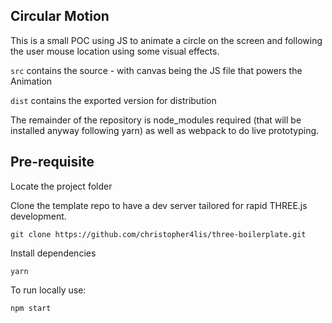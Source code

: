 ## Circular Motion

This is a small POC using JS to animate a circle on the screen and following the user mouse location using some visual effects.

`src` contains the source - with canvas being the JS file that powers the Animation

`dist` contains the exported version for distribution

The remainder of the repository is node_modules required (that will be installed anyway following yarn) as well as webpack to do live prototyping.

## Pre-requisite

Locate the project folder

Clone the template repo to have a dev server tailored for rapid THREE.js development.

```
git clone https://github.com/christopher4lis/three-boilerplate.git
```
Install dependencies

```
yarn
```

To run locally use:

```
npm start
```
